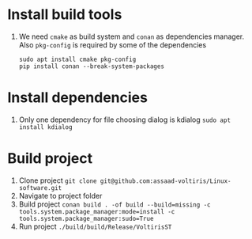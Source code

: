# Install build tools

1. We need `cmake` as build system and `conan` as dependencies manager. Also `pkg-config` is required by some of the dependencies
   ```
   sudo apt install cmake pkg-config
   pip install conan --break-system-packages
   ```
   
# Install dependencies

1. Only one dependency for file choosing dialog is kdialog
   ```sudo apt install kdialog```

# Build project

1. Clone project ```git clone git@github.com:assaad-voltiris/Linux-software.git```
2. Navigate to project folder
3. Build project ```conan build . -of build --build=missing -c tools.system.package_manager:mode=install -c tools.system.package_manager:sudo=True```
4. Run project ```./build/build/Release/VoltirisST```